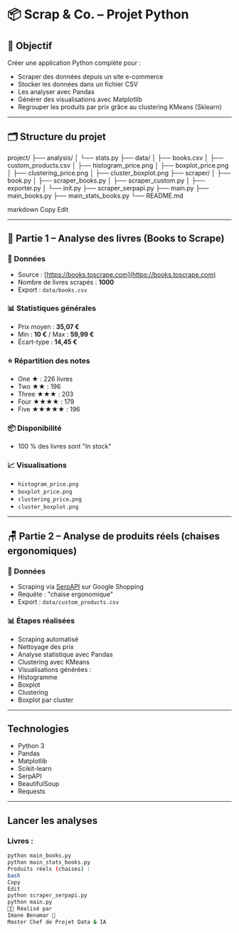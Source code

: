 # 📦 Scrap & Co. – Projet Python

## 🎯 Objectif
Créer une application Python complète pour :
- Scraper des données depuis un site e-commerce
- Stocker les données dans un fichier CSV
- Les analyser avec Pandas
- Générer des visualisations avec Matplotlib
- Regrouper les produits par prix grâce au clustering KMeans (Sklearn)

---

## 🗂 Structure du projet

project/
├── analysis/
│ └── stats.py
├── data/
│ ├── books.csv
│ ├── custom_products.csv
│ ├── histogram_price.png
│ ├── boxplot_price.png
│ ├── clustering_price.png
│ ├── cluster_boxplot.png
├── scraper/
│ ├── book.py
│ ├── scraper_books.py
│ ├── scraper_custom.py
│ ├── exporter.py
│ └── init.py
├── scraper_serpapi.py
├── main.py
├── main_books.py
├── main_stats_books.py
└── README.md

markdown
Copy
Edit

---

## 📘 Partie 1 – Analyse des livres (Books to Scrape)

### 🧾 Données
- Source : [https://books.toscrape.com](https://books.toscrape.com)
- Nombre de livres scrapés : **1000**
- Export : `data/books.csv`

### 📊 Statistiques générales
- Prix moyen : **35,07 €**
- Min : **10 €** / Max : **59,99 €**
- Écart-type : **14,45 €**

### ⭐ Répartition des notes
- One ★ : 226 livres  
- Two ★★ : 196  
- Three ★★★ : 203  
- Four ★★★★ : 179  
- Five ★★★★★ : 196

### 📦 Disponibilité
- 100 % des livres sont "In stock"

### 📈 Visualisations
- `histogram_price.png`  
- `boxplot_price.png`  
- `clustering_price.png`  
- `cluster_boxplot.png`

---

## 🪑 Partie 2 – Analyse de produits réels (chaises ergonomiques)

### 🧾 Données
- Scraping via [SerpAPI](https://serpapi.com) sur Google Shopping
- Requête : "chaise ergonomique"
- Export : `data/custom_products.csv`

### 📊 Étapes réalisées
-  Scraping automatisé
-  Nettoyage des prix
-  Analyse statistique avec Pandas
-  Clustering avec KMeans
-  Visualisations générées :
  - Histogramme
  - Boxplot
  - Clustering
  - Boxplot par cluster

---

##  Technologies

- Python 3
- Pandas
- Matplotlib
- Scikit-learn
- SerpAPI
- BeautifulSoup
- Requests

---

##  Lancer les analyses

###  Livres :
```bash
python main_books.py
python main_stats_books.py
Produits réels (chaises) :
bash
Copy
Edit
python scraper_serpapi.py
python main.py
👩‍💻 Réalisé par
Imane Benamar 💖
Master Chef de Projet Data & IA